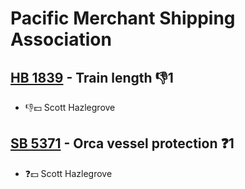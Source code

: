 # Pacific Merchant Shipping Association

## [HB 1839](/bill/2023-24/hb/1839/) - Train length  👎1 
* 👎💵 Scott Hazlegrove

## [SB 5371](/bill/2023-24/sb/5371/) - Orca vessel protection   ❓1
* ❓💵 Scott Hazlegrove